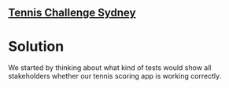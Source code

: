 ## [Tennis Challenge Sydney](./index.md)

# Solution

We started by thinking about what kind of tests would show all  
stakeholders whether our tennis scoring app is working correctly.